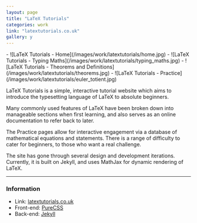 ```yaml
---
layout: page
title: "LaTeX Tutorials"
categories: work
link: "latextutorials.co.uk"
gallery: y
---
```


<div class="gallery" markdown="1">
- ![LaTeX Tutorials - Home](/images/work/latextutorials/home.jpg)
- ![LaTeX Tutorials - Typing Maths](/images/work/latextutorials/typing_maths.jpg)
- ![LaTeX Tutorials - Theorems and Definitions](/images/work/latextutorials/theorems.jpg)
- ![LaTeX Tutorials - Practice](/images/work/latextutorials/euler_totient.jpg)
</div>

LaTeX Tutorials is a simple, interactive tutorial website which aims to introduce the typesetting language of LaTeX to absolute beginners.

Many commonly used features of LaTeX have been broken down into manageable sections when first learning, and also serves as an online documentation to refer back to later.

The Practice pages allow for interactive engagement via a database of mathematical equations and statements. There is a range of difficulty to cater for beginners, to those who want a real challenge.

The site has gone through several design and development iterations. Currently, it is built on Jekyll, and uses MathJax for dynamic rendering of LaTeX.

---

### Information

- Link: [latextutorials.co.uk](http://latextutorials.co.uk)
- Front-end: [PureCSS](http://purecss.io/)
- Back-end: [Jekyll](http://jekyllrb.com/)
